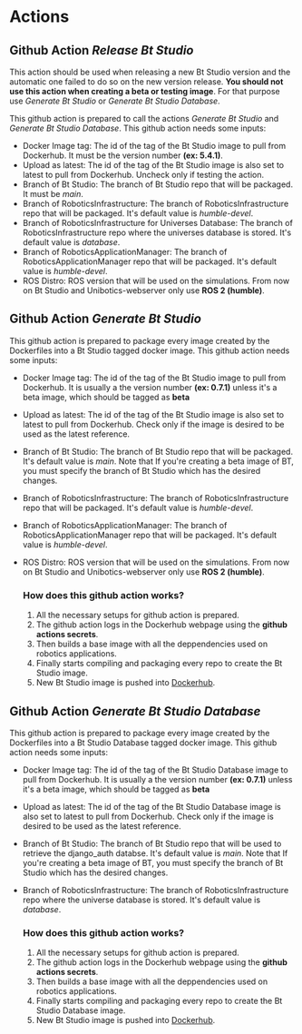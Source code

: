# Actions

## Github Action _Release Bt Studio_

This action should be used when releasing a new Bt Studio version and the automatic one failed to do so on the new version release. **You should not use this action when creating a beta or testing image**. For that purpose use _Generate Bt Studio_ or _Generate Bt Studio Database_.

This github action is prepared to call the actions _Generate Bt Studio_ and _Generate Bt Studio Database_. This github action needs some inputs:

* Docker Image tag: The id of the tag of the Bt Studio image to pull from Dockerhub. It must be the version number __(ex: 5.4.1)__.
* Upload as latest: The id of the tag of the Bt Studio image is also set to latest to pull from Dockerhub. Uncheck only if testing the action.
* Branch of Bt Studio: The branch of Bt Studio repo that will be packaged. It must be _main_.
* Branch of RoboticsInfrastructure: The branch of RoboticsInfrastructure repo that will be packaged. It's default value is _humble-devel_.
* Branch of RoboticsInfrastructure for Universes Database: The branch of RoboticsInfrastructure repo where the universes database is stored. It's default value is _database_.
* Branch of RoboticsApplicationManager: The branch of RoboticsApplicationManager repo that will be packaged. It's default value is _humble-devel_.
* ROS Distro: ROS version that will be used on the simulations. From now on Bt Studio and Unibotics-webserver only use __ROS 2 (humble)__.

## Github Action _Generate Bt Studio_

This github action is prepared to package every image created by the Dockerfiles into a Bt Studio tagged docker image. This github action needs some inputs:

* Docker Image tag: The id of the tag of the Bt Studio image to pull from Dockerhub. It is usually a the version number __(ex: 0.7.1)__ unless it's a beta image, which should be tagged as __beta__
* Upload as latest: The id of the tag of the Bt Studio image is also set to latest to pull from Dockerhub. Check only if the image is desired to be used as the latest reference.
* Branch of Bt Studio: The branch of Bt Studio repo that will be packaged. It's default value is _main_. Note that If you're creating a beta image of BT, you must specify the branch of Bt Studio which has the desired changes.
* Branch of RoboticsInfrastructure: The branch of RoboticsInfrastructure repo that will be packaged. It's default value is _humble-devel_.
* Branch of RoboticsApplicationManager: The branch of RoboticsApplicationManager repo that will be packaged. It's default value is _humble-devel_.
* ROS Distro: ROS version that will be used on the simulations. From now on Bt Studio and Unibotics-webserver only use __ROS 2 (humble)__.

  ### How does this github action works?

  1. All the necessary setups for github action is prepared.
  2. The github action logs in the Dockerhub webpage using the __github actions secrets__.
  3. Then builds a base image with all the deppendencies used on robotics applications.
  4. Finally starts compiling and packaging every repo to create the Bt Studio image.
  5. New Bt Studio image is pushed into [Dockerhub](https://hub.docker.com/r/jderobot/bt-studio).

## Github Action _Generate Bt Studio Database_

This github action is prepared to package every image created by the Dockerfiles into a Bt Studio Database tagged docker image. This github action needs some inputs:

* Docker Image tag: The id of the tag of the Bt Studio Database image to pull from Dockerhub. It is usually a the version number __(ex: 0.7.1)__ unless it's a beta image, which should be tagged as __beta__
* Upload as latest: The id of the tag of the Bt Studio Database image is also set to latest to pull from Dockerhub. Check only if the image is desired to be used as the latest reference.
* Branch of Bt Studio: The branch of Bt Studio repo that will be used to retrieve the django_auth databse. It's default value is _main_. Note that If you're creating a beta image of BT, you must specify the branch of Bt Studio which has the desired changes.
* Branch of RoboticsInfrastructure: The branch of RoboticsInfrastructure repo where the universe database is stored. It's default value is _database_.

  ### How does this github action works?

  1. All the necessary setups for github action is prepared.
  2. The github action logs in the Dockerhub webpage using the __github actions secrets__.
  3. Then builds a base image with all the deppendencies used on robotics applications.
  4. Finally starts compiling and packaging every repo to create the Bt Studio Database image.
  5. New Bt Studio image is pushed into [Dockerhub](https://hub.docker.com/r/jderobot/bt-studio-database).

